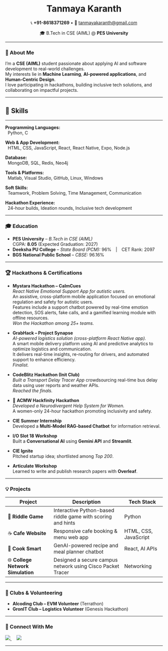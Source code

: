 <h1 align="center">Tanmaya Karanth</h1>

<p align="center">
📞 <strong>+91-8618371269</strong> • 
📧 <a href="mailto:tanmayakaranth@gmail.com">tanmayakaranth@gmail.com</a>  
</p>

<p align="center">
🎓 B.Tech in CSE (AIML) @ <strong>PES University</strong>  
</p>

---

### 🌟 About Me  
I’m a **CSE (AIML)** student passionate about applying AI and software development to real-world challenges.  
My interests lie in **Machine Learning**, **AI-powered applications**, and **Human-Centric Design**.  
I love participating in hackathons, building inclusive tech solutions, and collaborating on impactful projects.  

---

## 🧠 Skills
---

**Programming Languages:**  
&nbsp;&nbsp;Python, C  

**Web & App Development:**  
&nbsp;&nbsp;HTML, CSS, JavaScript, React, React Native, Expo, Node.js  

**Database:**  
&nbsp;&nbsp;MongoDB, SQL, Redis, Neo4j  

**Tools & Platforms:**  
&nbsp;&nbsp;Matlab, Visual Studio, GitHub, Linux, Windows  

**Soft Skills:**  
&nbsp;&nbsp;Teamwork, Problem Solving, Time Management, Communication  

**Hackathon Experience:**  
&nbsp;&nbsp;24-hour builds, Ideation rounds, Inclusive tech development  

---

### 🎓 Education

- **PES University** – *B.Tech in CSE (AIML)*  
  CGPA: **8.05** (Expected Graduation: 2027)
- **Deeksha PU College** – *State Board (PCM):* 96% | CET Rank: 2097  
- **BGS National Public School** – *CBSE:* 96.16%

---

### 🏆 Hackathons & Certifications

- **Mystara Hackathon – CalmCues**  
  *React Native Emotional Support App for autistic users.*  
  An assistive, cross-platform mobile application focused on emotional regulation and safety for autistic users.  
  Features include a support chatbot powered by real-time emotion detection, SOS alerts, fake calls, and a gamified learning module with offline resources.  
  *Won the Hackathon among 25+ teams.*

- **GrabHack – Project Synapse**  
  *AI-powered logistics solution (cross-platform React Native app).*  
  A smart mobile delivery platform using AI and predictive analytics to optimize logistics and communication.  
  It delivers real-time insights, re-routing for drivers, and automated support to enhance efficiency.  
  *Finalist.*

- **CodeBlitz Hackathon (Init Club)**  
  *Built a Transport Delay Tracer App* crowdsourcing real-time bus delay data using user reports and weather APIs.  
  *Reached the finals.*

- 💬 **ACMW Hackfinity Hackathon**  
  *Developed a Neurodivergent Help System for Women.*  
  A women-only 24-hour hackathon promoting inclusivity and safety.

- **CIE Summer Internship**  
  Developed a **Multi-Model RAG-based Chatbot** for information retrieval.

- **I/O Slot 18 Workshop**  
  Built a **Conversational AI** using **Gemini API** and **Streamlit**.

- **CIE Ignite**  
  Pitched startup idea; shortlisted among *Top 200*.

- **Articulate Workshop**  
  Learned to write and publish research papers with **Overleaf**.

---

### 💡 Projects

| Project | Description | Tech Stack |
|----------|--------------|-------------|
| 🧩 **Riddle Game** | Interactive Python-based riddle game with scoring and hints | Python |
| ☕ **Cafe Website** | Responsive cafe booking & menu web app | HTML, CSS, JavaScript |
| 🍳 **Cook Smart** | GenAI-powered recipe and meal planner chatbot | React, AI APIs |
| 🌐 **College Network Simulation** | Designed a secure campus network using Cisco Packet Tracer | Networking |

---

### 🤝 Clubs & Volunteering

- **Alcoding Club – EVM Volunteer** (Terrathon)  
- **GronIT Club – Logistics Volunteer** (Genesis Hackathon)

---

### 🧭 Connect With Me
<p align="left">
  <a href="https://github.com/tanmayakaranth" target="_blank">
    <img src="https://img.shields.io/badge/GitHub-100000?style=for-the-badge&logo=github&logoColor=white" />
  </a>
  &nbsp;&nbsp;&nbsp;
  <a href="https://www.linkedin.com/in/tanmaya-karanth" target="_blank">
    <img src="https://img.shields.io/badge/LinkedIn-0077B5?style=for-the-badge&logo=linkedin&logoColor=white" />
  </a>
</p>

---


